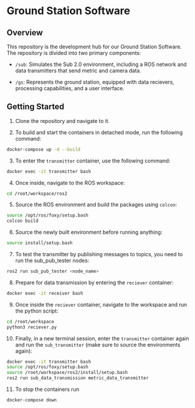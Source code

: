 # Ground Station Software

## Overview

This repository is the development hub for our Ground Station Software. The repository is divided into two primary components:

- `/sub`: Simulates the Sub 2.0 environment, including a ROS network and data transmitters that send metric and camera data.

- `/gs`: Represents the ground station, equipped with data recievers, processing capabilities, and a user interface.

## Getting Started

1. Clone the repository and navigate to it.

2. To build and start the containers in detached mode, run the following command:

```sh
docker-compose up -d --build
```

3. To enter the `transmitter` container, use the following command:

```sh
docker exec -it transmitter bash
```

4. Once inside, navigate to the ROS workspace:

```sh
cd /root/workspace/ros2
```

5. Source the ROS environment and build the packages using `colcon`:

```sh
source /opt/ros/foxy/setup.bash
colcon build
```

6. Source the newly built environment before running anything:

```sh
source install/setup.bash
```

7. To test the transmitter by publishing messages to topics, you need to run the sub_pub_tester nodes:

```sh
ros2 run sub_pub_tester <node_name>
```

8. Prepare for data transmission by entering the `reciever` container:

```sh
docker exec -it receiver bash
```

9. Once inside the `reciever` container, navigate to the workspace and run the python script:

```sh
cd /root/workspace
python3 reciever.py
```

10. Finally, in a new terminal session, enter the `transmitter` container again and run the `sub_transmitter` (make sure to source the environments again):

```sh
docker exec -it transmitter bash
source /opt/ros/foxy/setup.bash
source /root/workspace/ros2/install/setup.bash
ros2 run sub_data_transmission metric_data_transmitter
```

11. To stop the containers run

```sh
docker-compose down
```
